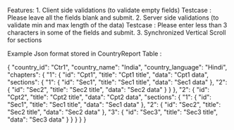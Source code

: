 Features:
	1. Client side validations (to validate empty fields)
		Testcase : Please leave all the fields blank and submit.
	2. Server side validations (to validate min and max length of the data)
		Testcase : Please enter less than 3 characters in some of the fields and submit.
	3. Synchronized Vertical Scroll for sections

Example Json format stored in CountryReport Table :

{
    "country_id": "Ctr1",
    "country_name": "India",
    "country_language": "Hindi",
    "chapters": {
        "1": {
            "id": "Cpt1",
            "title": "Cpt1 title",
            "data": "Cpt1 data",
            "sections": {
                "1": {
                    "id": "Sec1",
                    "title": "Sec1 title",
                    "data": "Sec1 data"
                },
                "2": {
                    "id": "Sec2",
                    "title": "Sec2 title",
                    "data": "Sec2 data"
                }
            }
        },
        "2": {
            "id": "Cpt2",
            "title": "Cpt2 title",
            "data": "Cpt2 data",
            "sections": {
                "1": {
                    "id": "Sec1",
                    "title": "Sec1 title",
                    "data": "Sec1 data"
                },
                "2": {
                    "id": "Sec2",
                    "title": "Sec2 title",
                    "data": "Sec2 data"
                },
                "3": {
                    "id": "Sec3",
                    "title": "Sec3 title",
                    "data": "Sec3 data"
                }
            }
        }
    }
}
